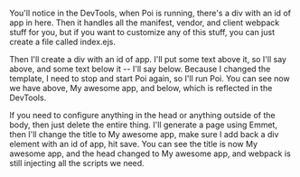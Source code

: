 You'll notice in the DevTools, when Poi is running, there's a div with an id of app in here. Then it handles all the manifest, vendor, and client webpack stuff for you, but if you want to customize any of this stuff, you can just create a file called index.ejs.

Then I'll create a div with an id of app. I'll put some text above it, so I'll say above, and some text below it -- I'll say below. Because I changed the template, I need to stop and start Poi again, so I'll run Poi. You can see now we have above, My awesome app, and below, which is reflected in the DevTools.

If you need to configure anything in the head or anything outside of the body, then just delete the entire thing. I'll generate a page using Emmet, then I'll change the title to My awesome app, make sure I add back a div element with an id of app, hit save. You can see the title is now My awesome app, and the head changed to My awesome app, and webpack is still injecting all the scripts we need.